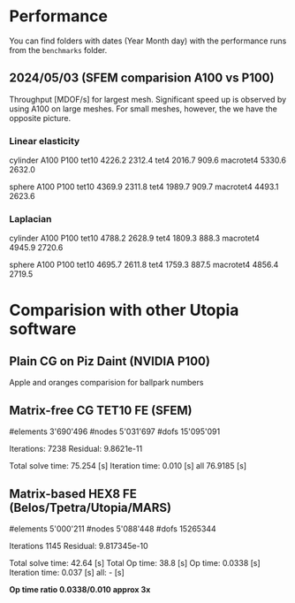 # Performance

You can find folders with dates (Year Month day) with the performance runs from the `benchmarks` folder.


## 2024/05/03 (SFEM comparision A100 vs P100)

Throughput [MDOF/s] for largest mesh. Significant speed up is observed by using A100 on large meshes. For small meshes, however, the we have the opposite picture.

### Linear elasticity 

cylinder 	 A100		P100
tet10        4226.2 	2312.4
tet4         2016.7     909.6
macrotet4    5330.6     2632.0

sphere 	 	 A100		P100
tet10        4369.9 	2311.8
tet4         1989.7  	909.7
macrotet4    4493.1 	2623.6

### Laplacian

cylinder 	 A100		P100
tet10        4788.2 	2628.9
tet4         1809.3 	888.3
macrotet4    4945.9     2720.6

sphere 	 	 A100		P100
tet10        4695.7 	2611.8
tet4         1759.3     887.5
macrotet4    4856.4     2719.5







# Comparision with other Utopia software

## Plain CG on Piz Daint (NVIDIA P100)

Apple and oranges comparision for ballpark numbers

## Matrix-free CG TET10 FE (SFEM)

#elements 3'690'496 
#nodes 	  5'031'697
#dofs 	 15'095'091

Iterations: 		7238 
Residual: 			9.8621e-11

Total solve time:  	75.254  [s]
Iteration time: 	0.010 	[s]
all  			   	76.9185 [s]

## Matrix-based HEX8 FE (Belos/Tpetra/Utopia/MARS)

#elements 5'000'211
#nodes 	  5'088'448
#dofs 	  15265344

Iterations  		1145 
Residual: 			9.817345e-10

Total solve time:   42.64 	[s]
Total Op time:		38.8    [s]
Op time:			0.0338	[s]
Iteration time:		0.037 	[s]
all:				- 		[s]

**Op time ratio 0.0338/0.010 approx 3x**
